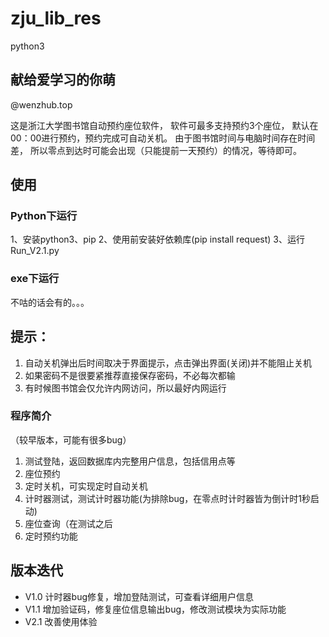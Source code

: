 # zju_lib_res
python3

## 献给爱学习的你萌
@wenzhub.top

这是浙江大学图书馆自动预约座位软件，
软件可最多支持预约3个座位，
默认在00：00进行预约，预约完成可自动关机。
由于图书馆时间与电脑时间存在时间差，
所以零点到达时可能会出现（只能提前一天预约）的情况，等待即可。

## 使用
### Python下运行
1、安装python3、pip
2、使用前安装好依赖库(pip install request)
3、运行Run_V2.1.py

### exe下运行
不咕的话会有的。。。

## 提示：
1. 自动关机弹出后时间取决于界面提示，点击弹出界面(关闭)并不能阻止关机
2. 如果密码不是很要紧推荐直接保存密码，不必每次都输
3. 有时候图书馆会仅允许内网访问，所以最好内网运行

   

### 程序简介
（较早版本，可能有很多bug）
1. 测试登陆，返回数据库内完整用户信息，包括信用点等
2. 座位预约
3. 定时关机，可实现定时自动关机
4. 计时器测试，测试计时器功能(为排除bug，在零点时计时器皆为倒计时1秒启动)
5. 座位查询（在测试之后
6. 定时预约功能


## 版本迭代
- V1.0 计时器bug修复，增加登陆测试，可查看详细用户信息
- V1.1 增加验证码，修复座位信息输出bug，修改测试模块为实际功能
- V2.1 改善使用体验

